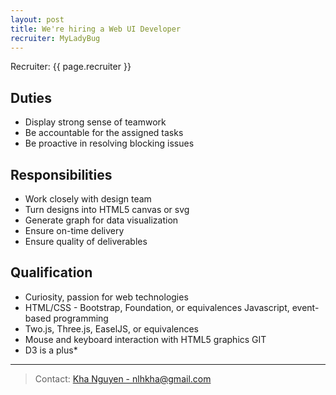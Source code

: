 ```yaml
---
layout: post
title: We're hiring a Web UI Developer
recruiter: MyLadyBug
---
```


<p class="message">
	Recruiter: {{ page.recruiter }}
</p>

## Duties
- Display strong sense of teamwork
- Be accountable for the assigned tasks
- Be proactive in resolving blocking issues

## Responsibilities
- Work closely with design team
- Turn designs into HTML5 canvas or svg
- Generate graph for data visualization
- Ensure on-time delivery
- Ensure quality of deliverables

## Qualification
- Curiosity, passion for web technologies
- HTML/CSS - Bootstrap, Foundation, or equivalences Javascript, event-based programming
- Two.js, Three.js, EaselJS, or equivalences
- Mouse and keyboard interaction with HTML5 graphics GIT
- D3 is a plus*

---

> Contact: [Kha Nguyen - nlhkha@gmail.com](mailto:nlhkha@gmail.com)
